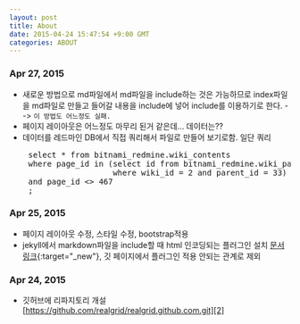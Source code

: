 ```yaml
---
layout: post
title: About
date: 2015-04-24 15:47:54 +9:00 GMT
categories: ABOUT
---
```


### Apr 27, 2015
* 새로운 방법으로 md파일에서 md파일을 include하는 것은 가능하므로 index파일을 md파일로 만들고 들어갈 내용을 include에 넣어 include를 이용하기로 한다. --> `이 방법도 어느정도 실패.`
* 페이지 레이아웃은 어느정도 마무리 된거 같은데... 데이터는??
* 데이터를 레드마인 DB에서 직접 쿼리해서 파일로 만들어 보기로함.
    일단 쿼리

<pre class="prettyprint">
    select * from bitnami_redmine.wiki_contents
    where page_id in (select id from bitnami_redmine.wiki_pages
                      where wiki_id = 2 and parent_id = 33)
    and page_id &lt;&gt; 467
    ;
</pre>

### Apr 25, 2015
* 페이지 레이아웃 수정, 스타일 수정, bootstrap적용
* jekyll에서 markdown파일을 include할 때 html 인코딩되는 플러그인 설치 [문서링크][1]{:target="_new"}, 깃 페이지에서 플러그인 적용 안되는 관계로 제외

### Apr 24, 2015
* 깃허브에 리파지토리 개설 [https://github.com/realgrid/realgrid.github.com.git][2]

[1]:	http://wolfslittlestore.be/2013/10/rendering-markdown-in-jekyll/ 
[2]:	https://github.com/realgrid/realgrid.github.com.git